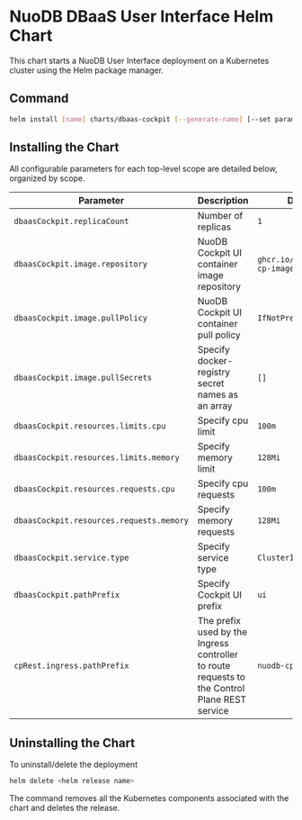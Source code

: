 # NuoDB DBaaS User Interface Helm Chart

This chart starts a NuoDB User Interface deployment on a Kubernetes cluster using the Helm package manager.

## Command

```bash
helm install [name] charts/dbaas-cockpit [--generate-name] [--set parameter] [--values myvalues.yaml]
```

## Installing the Chart

All configurable parameters for each top-level scope are detailed below, organized by scope.

| Parameter | Description | Default |
| ----- | ----------- | ------ |
| `dbaasCockpit.replicaCount` | Number of replicas | `1` |
| `dbaasCockpit.image.repository` | NuoDB Cockpit UI container image repository |`ghcr.io/nuodb/nuodb-cp-images`|
| `dbaasCockpit.image.pullPolicy` | NuoDB Cockpit UI container pull policy |`IfNotPresent`|
| `dbaasCockpit.image.pullSecrets` | Specify docker-registry secret names as an array | `[]` |
| `dbaasCockpit.resources.limits.cpu` | Specify cpu limit | `100m` |
| `dbaasCockpit.resources.limits.memory` | Specify memory limit | `128Mi` |
| `dbaasCockpit.resources.requests.cpu` | Specify cpu requests | `100m` |
| `dbaasCockpit.resources.requests.memory` | Specify memory requests | `128Mi` |
| `dbaasCockpit.service.type` | Specify service type | `ClusterIP` |
| `dbaasCockpit.pathPrefix` | Specify Cockpit UI prefix | `ui` |
| `cpRest.ingress.pathPrefix` | The prefix used by the Ingress controller to route requests to the Control Plane REST service | `nuodb-cp` |

## Uninstalling the Chart

To uninstall/delete the deployment

```bash
helm delete <helm release name>
```

The command removes all the Kubernetes components associated with the chart and deletes the release.
